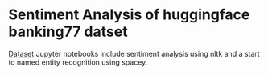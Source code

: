 # Sentiment Analysis of huggingface banking77 datset
[Dataset](https://huggingface.co/datasets/banking77)
Jupyter notebooks include sentiment analysis using nltk and a start to named entity recognition using spacey.

